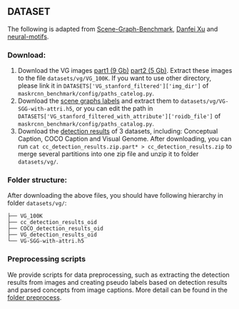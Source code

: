 ## DATASET
The following is adapted from [Scene-Graph-Benchmark](https://github.com/KaihuaTang/Scene-Graph-Benchmark.pytorch/blob/master/DATASET.md), [Danfei Xu](https://github.com/danfeiX/scene-graph-TF-release/blob/master/data_tools/README.md) and [neural-motifs](https://github.com/rowanz/neural-motifs).

### Download:
1. Download the VG images [part1 (9 Gb)](https://cs.stanford.edu/people/rak248/VG_100K_2/images.zip) [part2 (5 Gb)](https://cs.stanford.edu/people/rak248/VG_100K_2/images2.zip). Extract these images to the file `datasets/vg/VG_100K`. If you want to use other directory, please link it in `DATASETS['VG_stanford_filtered']['img_dir']` of `maskrcnn_benchmark/config/paths_catelog.py`. 
2. Download the [scene graphs labels](https://1drv.ms/u/s!AmRLLNf6bzcir8xf9oC3eNWlVMTRDw?e=63t7Ed) and extract them to `datasets/vg/VG-SGG-with-attri.h5`, or you can edit the path in `DATASETS['VG_stanford_filtered_with_attribute']['roidb_file']` of `maskrcnn_benchmark/config/paths_catalog.py`.
3. Download the [detection results](https://drive.google.com/drive/folders/1SdMXwXpdTZdxYOZl0OcPqqGd2p4DhePt?usp=sharing) of 3 datasets, including: Conceptual Caption, COCO Caption and Visual Genome. After downloading, you can run `cat cc_detection_results.zip.part* > cc_detection_results.zip` to merge several partitions into one zip file and unzip it to folder `datasets/vg/`.

### Folder structure:
After downloading the above files, you should have following hierarchy in folder `datasets/vg/`:

```
├── VG_100K
├── cc_detection_results_oid
├── COCO_detection_results_oid
├── VG_detection_results_oid
└── VG-SGG-with-attri.h5
```

### Preprocessing scripts

We provide scripts for data preprocessing, such as extracting the detection results from images and creating pseudo labels based on detection results and parsed concepts from image captions. More detail can be found in the [folder preprocess](https://github.com/YiwuZhong/SGG_from_NLS/tree/main/preprocess).

